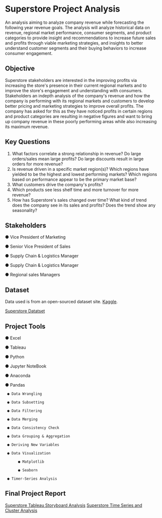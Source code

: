 # Superstore Project Analysis
An analysis aiming to analyze company revenue while forecasting the following year revenue goals. The analysis will analyze historical data on revenue, regional market performance, consumer segments, and product categories to provide insight and recommendations to increase future sales and profits through viable marketing strategies, and insights to better understand customer segments and their buying behaviors to increase consumer engagement. 

## Objective
Superstore stakeholders are interested in the improving profits via increasing the store's presence in their current regional markets and to improve the store's engagement and understanding with consumers. Stakeholders an indepth analysis of the company's revenue and how the company is performing with its regional markets and customers to develop better pricing and marketing strategies to improve overall profits. The company has asked for this as they have noticed profits in certain regions and product categories are resulting in negative figures and want to bring up company revenue in these poorly performing areas while also increasing its maximum revenue. 

## Key Questions
1) What factors correlate a strong relationship in revenue? Do large orders/sales mean large profits? Do large discounts result in large orders for more revenue?
2) Is revenue driven in a specific market region(s)? Which regions have yielded to be the highest and lowest performing markets? Which regions based on performance appear to be the primary market base?
3) What customers drive the company's profits?
4) Which products see less shelf time and more turnover for more revenue?
5) How has Superstore's sales changed over time? What kind of trend does the company see in its sales and profits? Does the trend show any seasonality?

## Stakeholders
● Vice President of Marketing

● Senior Vice President of Sales

● Supply Chain & Logistics Manager

● Supply Chain & Logistics Manager

● Regional sales Managers

## Dataset
Data used is from an open-sourced dataset site. 
[Kaggle](https://www.kaggle.com/datasets/vivek468/superstore-dataset-final/data).

[Superstore Datatset](https://github.com/ricdball/Superstore-Project-Analysis/blob/main/Superstore/02%20Data/Prepared%20Data/product_sales_clusters.csv)

## Project Tools
● Excel

● Tableau

● Python

● Jupyter NoteBook

● Anaconda

● Pandas

     ● Data Wrangling 

     ● Data Subsetting

     ● Data Filtering

     ● Data Merging

     ● Data Consistency Check

     ● Data Grouping & Aggregation

     ● Deriving New Variables

     ● Data Visualization

          ● Matplotlib

          ● Seaborn

     ● Timer-Series Analysis

## Final Project Report
[Superstore Tableau Storyboard Analysis](https://public.tableau.com/app/profile/drew.ballinger/viz/SuperstoreProjectAnalysis/SuperstoreProjectAnalysis)
[Superstore Time Series and Cluster Analysis](https://public.tableau.com/app/profile/drew.ballinger/viz/SuperstoreRevenueFactorsAnalysis/Story1?publish=yes)
